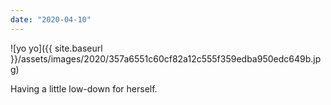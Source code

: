 ```yaml
---
date: "2020-04-10"
---
```


![yo yo]({{ site.baseurl }}/assets/images/2020/357a6551c60cf82a12c555f359edba950edc649b.jpg)

Having a little low-down for herself.
